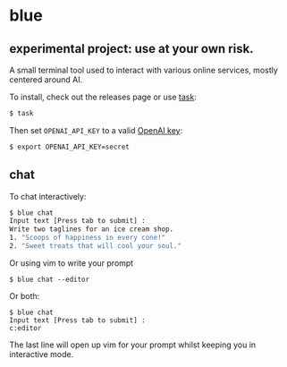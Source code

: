 # blue

## experimental project: use at your own risk.

A small terminal tool used to interact with various online services, mostly centered around AI.

To install, check out the releases page or use [task](https://taskfile.dev):
```bash
$ task
```

Then set `OPENAI_API_KEY` to a valid [OpenAI key](https://platform.openai.com/account/api-keys):
```bash
$ export OPENAI_API_KEY=secret
```

## chat

To chat interactively:
```bash
$ blue chat 
Input text [Press tab to submit] :
Write two taglines for an ice cream shop.
1. "Scoops of happiness in every cone!"
2. "Sweet treats that will cool your soul."
```

Or using vim to write your prompt
```
$ blue chat --editor
```

Or both:
```
$ blue chat
Input text [Press tab to submit] :
c:editor
```
The last line will open up vim for your prompt whilst keeping you in interactive mode.

